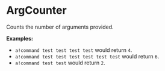 # ArgCounter
Counts the number of arguments provided.

**Examples:**
* `a!command test test test test` would return `4`.
* `a!command test test test test test test` would return `6`.
* `a!command test test` would return `2`.